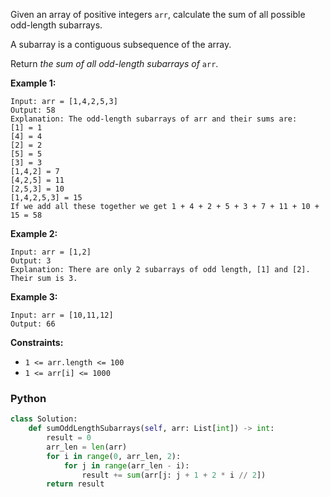 Given an array of positive integers `arr`, calculate the sum of all possible odd-length subarrays.

A subarray is a contiguous subsequence of the array.

Return _the sum of all odd-length subarrays of_ `arr`.

**Example 1:**
```
Input: arr = [1,4,2,5,3]
Output: 58
Explanation: The odd-length subarrays of arr and their sums are:
[1] = 1
[4] = 4
[2] = 2
[5] = 5
[3] = 3
[1,4,2] = 7
[4,2,5] = 11
[2,5,3] = 10
[1,4,2,5,3] = 15
If we add all these together we get 1 + 4 + 2 + 5 + 3 + 7 + 11 + 10 + 15 = 58
```

**Example 2:**
```
Input: arr = [1,2]
Output: 3
Explanation: There are only 2 subarrays of odd length, [1] and [2]. Their sum is 3.
```

**Example 3:**
```
Input: arr = [10,11,12]
Output: 66
```

**Constraints:**

-   `1 <= arr.length <= 100`
-   `1 <= arr[i] <= 1000`


### Python
```python
class Solution:
    def sumOddLengthSubarrays(self, arr: List[int]) -> int:
        result = 0
        arr_len = len(arr)
        for i in range(0, arr_len, 2):
            for j in range(arr_len - i):
                result += sum(arr[j: j + 1 + 2 * i // 2])
        return result
```